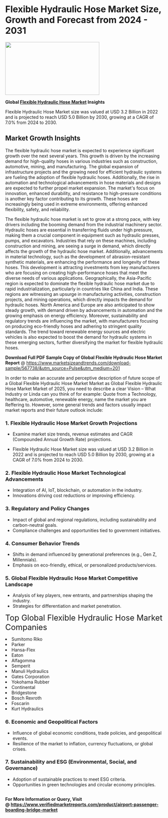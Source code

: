 <H1>Flexible Hydraulic Hose Market Size, Growth and Forecast from 2024 - 2031</H1><img class="aligncenter size-medium wp-image-584254" src="https://thirdeyenews.in/wp-content/uploads/2024/09/Global-Market-Research-300x168.jpeg" alt="" width="300" height="168" /><p><strong>Global&nbsp;<a href="https://www.marketsizeandtrends.com/download-sample/567738/&amp;utm_source=Pulse&amp;utm_medium=201">Flexible Hydraulic Hose Market</a> Insights</strong></p><p>Flexible Hydraulic Hose Market size was valued at USD 3.2 Billion in 2022 and is projected to reach USD 5.0 Billion by 2030, growing at a CAGR of 7.0% from 2024 to 2030.</p><p><h2>Market Growth Insights</h2> <p>The flexible hydraulic hose market is expected to experience significant growth over the next several years. This growth is driven by the increasing demand for high-quality hoses in various industries such as construction, automotive, mining, and manufacturing. The global expansion of infrastructure projects and the growing need for efficient hydraulic systems are fueling the adoption of flexible hydraulic hoses. Additionally, the rise in automation and technological advancements in hose materials and designs are expected to further propel market expansion. The market's focus on innovation, enhanced durability, and resistance to high-pressure conditions is another key factor contributing to its growth. These hoses are increasingly being used in extreme environments, offering enhanced flexibility, safety, and reliability.  </p> <p>The flexible hydraulic hose market is set to grow at a strong pace, with key drivers including the booming demand from the industrial machinery sector. Hydraulic hoses are essential in transferring fluids under high pressure, making them a crucial component in equipment such as hydraulic presses, pumps, and excavators. Industries that rely on these machines, including construction and mining, are seeing a surge in demand, which directly affects the growth of the hydraulic hose market. Additionally, advancements in material technology, such as the development of abrasion-resistant synthetic materials, are enhancing the performance and longevity of these hoses. This development is attracting investments from key manufacturers who are focusing on creating high-performance hoses that meet the diverse needs of various applications. Geographically, the Asia-Pacific region is expected to dominate the flexible hydraulic hose market due to rapid industrialization, particularly in countries like China and India. These regions are witnessing an upsurge in manufacturing activities, construction projects, and mining operations, which directly impacts the demand for hydraulic hoses. North America and Europe are also anticipated to show steady growth, with demand driven by advancements in automation and the growing emphasis on energy efficiency. Moreover, sustainability and regulatory trends are influencing the market, with manufacturers focusing on producing eco-friendly hoses and adhering to stringent quality standards. The trend toward renewable energy sources and electric vehicles is also expected to boost the demand for hydraulic systems in these emerging sectors, further diversifying the market for flexible hydraulic hoses. </p><p><span class=""><strong>Download Full PDF Sample Copy of Global Flexible Hydraulic Hose Market Report</strong> @ <a href="https://www.marketsizeandtrends.com/download-sample/567738/&amp;utm_source=Pulse&amp;utm_medium=201" target="_blank">https://www.marketsizeandtrends.com/download-sample/567738/&amp;utm_source=Pulse&amp;utm_medium=201</a></span></p><p>In order to make an accurate and perceptive description of future scope of a Global&nbsp;Flexible Hydraulic Hose Market Market as Global&nbsp;Flexible Hydraulic Hose Market Market of 2025, you need to describe a clear Vision &ndash; What Industry or Linda can you think of for example: Quote from a Technology, healthcare, automotive, renewable energy, name the market you are Reffering to. However, some general trends and factors usually impact market reports and their future outlook include:</p><h3>1.&nbsp;<strong>Flexible Hydraulic Hose Market Growth Projections</strong></h3><ul><li>Examine market size trends, revenue estimates and CAGR (Compounded Annual Growth Rate) projections.</li><li><p>Flexible Hydraulic Hose Market size was valued at USD 3.2 Billion in 2022 and is projected to reach USD 5.0 Billion by 2030, growing at a CAGR of 7.0% from 2024 to 2030.</p></li></ul><h3>2.&nbsp;<strong>Flexible Hydraulic Hose Market Technological Advancements</strong></h3><ul><li>Integration of AI, IoT, blockchain, or automation in the industry.</li><li>Innovations driving cost reductions or improving efficiency.</li></ul><h3>3.&nbsp;<strong>Regulatory and Policy Changes</strong></h3><ul><li>Impact of global and regional regulations, including sustainability and carbon-neutral goals.</li><li>Compliance challenges and opportunities tied to government initiatives.</li></ul><h3>4.&nbsp;<strong>Consumer Behavior Trends</strong></h3><ul><li>Shifts in demand influenced by generational preferences (e.g., Gen Z, Millennials).</li><li>Emphasis on eco-friendly, ethical, or personalized products/services.</li></ul><h3>5.&nbsp;<strong>Global Flexible Hydraulic Hose Market Competitive Landscape</strong></h3><ul><li>Analysis of key players, new entrants, and partnerships shaping the industry.</li><li>Strategies for differentiation and market penetration.</li></ul><p data-pm-slice="1 1 []"><span style="color: inherit; font-family: inherit; font-size: 25px;">Top Global Flexible Hydraulic Hose Market Companies</span></p><div class="" data-test-id=""><p><li>Sumitomo Riko</li><li> Parker</li><li> Hansa-Flex</li><li> Eaton</li><li> Alfagomma</li><li> Semperit</li><li> Manuli Hydraulics</li><li> Gates Corporation</li><li> Yokohama Rubber</li><li> Continental</li><li> Bridgestone</li><li> Bosch Rexroth</li><li> Foscarin</li><li> Kurt Hydraulics</li></p></div><h3>6.&nbsp;<strong>Economic and Geopolitical Factors</strong></h3><ul><li>Influence of global economic conditions, trade policies, and geopolitical events.</li><li>Resilience of the market to inflation, currency fluctuations, or global crises.</li></ul><h3>7.&nbsp;<strong>Sustainability and ESG (Environmental, Social, and Governance)</strong></h3><ul><li>Adoption of sustainable practices to meet ESG criteria.</li><li>Opportunities in green technologies and circular economy principles.</li></ul><h2><strong style="font-size: 14px;">For More Information or Query, Visit @&nbsp;</strong><a style="background-color: #ffffff; font-size: 14px;" href="https://www.marketsizeandtrends.com/report/flexible-hydraulic-hose-market/" target="_blank">https://www.verifiedmarketreports.com/product/airport-passenger-boarding-bridge-market</a></h2>